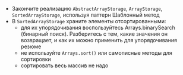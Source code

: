 - Закончите реализацию `AbstractArrayStorage`, `ArrayStorage`, `SortedArrayStorage`, используя паттерн Шаблонный метод
- В `SortedArrayStorage` храните элементы отсортированными:
    - для их упорядочивания воспользуйтесь Arrays.binarySearch (бинарный поиск). Разберитесь с тем, какие значения он возвращает, и как их можно применить для упорядочивания резюме
    - не используйте `Arrays.sort()` или самописные методы для сортировки
    - сортировать весь массив не надо  